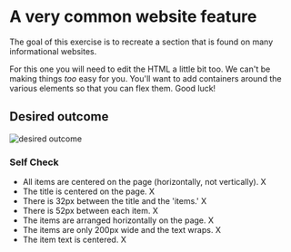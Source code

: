 # A very common website feature

The goal of this exercise is to recreate a section that is found on many informational websites.

For this one you will need to edit the HTML a little bit too. We can't be making things _too_ easy for you. You'll want to add containers around the various elements so that you can flex them. Good luck!

## Desired outcome

![desired outcome](./desired-outcome.png)

### Self Check

- All items are centered on the page (horizontally, not vertically). X
- The title is centered on the page. X
- There is 32px between the title and the 'items.' X
- There is 52px between each item. X
- The items are arranged horizontally on the page. X
- The items are only 200px wide and the text wraps. X
- The item text is centered. X

